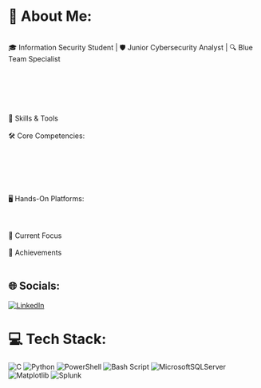 # 💫 About Me:
<br>🎓 Information Security Student | 🛡️ Junior Cybersecurity Analyst | 🔍 Blue Team Specialist
<br>
<br>
<br>
<br>
<br>
<br>
<br>🔧 Skills & Tools
<br>
<br>🛠️ Core Competencies:
<br>
<br>
<br>
<br>
<br>
<br>
<br>🖥️ Hands-On Platforms:
<br>
<br>
<br>
<br>🌱 Current Focus
<br>
<br>🌟 Achievements
<br>
<br>

## 🌐 Socials:
[![LinkedIn](https://img.shields.io/badge/LinkedIn-%230077B5.svg?logo=linkedin&logoColor=white)](https://www.linkedin.com/in/faganmirzayev-goat)

# 💻 Tech Stack:
![C](https://img.shields.io/badge/c-%2300599C.svg?style=for-the-badge&logo=c&logoColor=white)
![Python](https://img.shields.io/badge/python-3670A0?style=for-the-badge&logo=python&logoColor=ffdd54)
![PowerShell](https://img.shields.io/badge/PowerShell-%235391FE.svg?style=for-the-badge&logo=powershell&logoColor=white)
![Bash Script](https://img.shields.io/badge/bash_script-%23121011.svg?style=for-the-badge&logo=gnu-bash&logoColor=white)
![MicrosoftSQLServer](https://img.shields.io/badge/Microsoft%20SQL%20Server-CC2927?style=for-the-badge&logo=microsoft%20sql%20server&logoColor=white)
![Matplotlib](https://img.shields.io/badge/Matplotlib-%23ffffff.svg?style=for-the-badge&logo=Matplotlib&logoColor=black)
![Splunk](https://img.shields.io/badge/splunk-%23000000.svg?style=for-the-badge&logo=splunk&logoColor=white)

<!--
# 📊 GitHub Stats:
![](https://github-readme-stats.vercel.app/api?username=faganmirzayev&theme=radical&hide_border=false&include_all_commits=true&count_private=true)<br/>
![](https://github-readme-streak-stats.herokuapp.com/?user=faganmirzayev&theme=radical&hide_border=false)<br/>
![](https://github-readme-stats.vercel.app/api/top-langs/?username=faganmirzayev&theme=radical&hide_border=false&include_all_commits=true&count_private=true&layout=compact)

## 🏆 GitHub Trophies
![](https://github-profile-trophy.vercel.app/?username=faganmirzayev&theme=radical&no-frame=false&no-bg=true&margin-w=4)
-->
